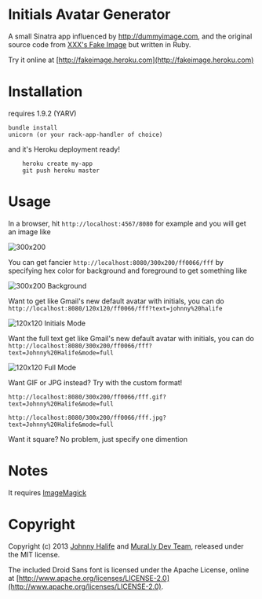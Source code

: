 Initials Avatar Generator
===========================

A small Sinatra app influenced by http://dummyimage.com, and the original source code 
from [XXX's Fake Image](https://github.com/xxx/fakeimage) but written in Ruby.
	
Try it online at [http://fakeimage.heroku.com](http://fakeimage.heroku.com)

Installation
============
requires 1.9.2 (YARV)

    bundle install 
    unicorn (or your rack-app-handler of choice)

and it's Heroku deployment ready! 

		heroku create my-app 
		git push heroku master

Usage
======

In a browser, hit `http://localhost:4567/8080` for example and you will get an image like

![300x200](http://puu.sh/5hAi6.png)

You can get fancier `http://localhost:8080/300x200/ff0066/fff` by specifying hex 
color for background and foreground to get something like

![300x200 Background](http://puu.sh/5hAog.png)

Want to get like Gmail's new default avatar with initials, you can do 
`http://localhost:8080/120x120/ff0066/fff?text=johnny%20halife`

![120x120 Initials Mode](http://puu.sh/5hAth.png)

Want the full text get like Gmail's new default avatar with initials, you can do 
`http://localhost:8080/300x200/ff0066/fff?text=Johnny%20Halife&mode=full`

![120x120 Full Mode](http://puu.sh/5hAAG.png)

Want GIF or JPG instead? Try with the custom format!

`http://localhost:8080/300x200/ff0066/fff.gif?text=Johnny%20Halife&mode=full`

`http://localhost:8080/300x200/ff0066/fff.jpg?text=Johnny%20Halife&mode=full`

Want it square? No problem, just specify one dimention

Notes
===
It requires [ImageMagick](http://www.imagemagick.org/)


Copyright
=========

Copyright (c) 2013 [Johnny Halife](http://twitter.com/johnnyhalife) and [Mural.ly Dev Team](http://twitter.com/mural), 
released under the MIT license.

The included Droid Sans font is licensed under the Apache License, online at [http://www.apache.org/licenses/LICENSE-2.0](http://www.apache.org/licenses/LICENSE-2.0).
